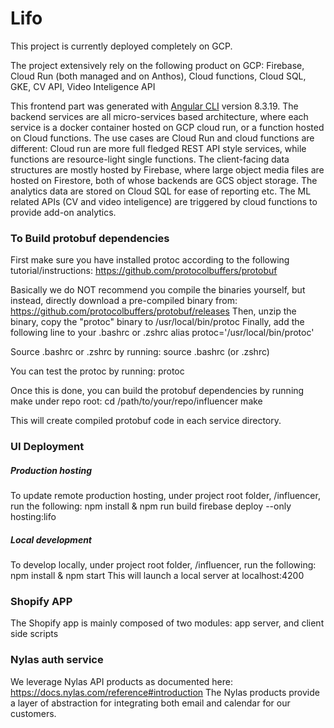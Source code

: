 # Lifo

This project is currently deployed completely on GCP. 

The project extensively rely on the following product on GCP:
Firebase, Cloud Run (both managed and on Anthos), Cloud functions,  Cloud SQL, GKE, CV API, Video Inteligence API

This frontend part was generated with [Angular CLI](https://github.com/angular/angular-cli) version 8.3.19.
The backend services are all micro-services based architecture, where each service is a docker container hosted on 
GCP cloud run, or a function hosted on Cloud functions. 
The use cases are Cloud Run and cloud functions are different: Cloud run are more full fledged REST API style services,
while functions are resource-light single functions. 
The client-facing data structures are mostly hosted by Firebase, where large object media files are hosted on Firestore,
both of whose backends are GCS object storage. 
The analytics data are stored on Cloud SQL for ease of reporting etc.
The ML related APIs (CV and video inteligence) are triggered by cloud functions to provide add-on analytics. 

### To Build protobuf dependencies
First make sure you have installed protoc according to the following tutorial/instructions:
https://github.com/protocolbuffers/protobuf

Basically we do NOT recommend you compile the binaries yourself, but instead, directly download a pre-compiled binary from:
https://github.com/protocolbuffers/protobuf/releases
Then, unzip the binary, copy the "protoc" binary to /usr/local/bin/protoc
Finally, add the following line to your .bashrc or .zshrc
alias protoc='/usr/local/bin/protoc'

Source .bashrc or .zshrc by running:
source .bashrc (or .zshrc)

You can test the protoc by running:
protoc

Once this is done, you can build the protobuf dependencies by running make under repo root:
cd /path/to/your/repo/influencer
make

This will create compiled protobuf code in each service directory.


### UI Deployment
##### Production hosting
To update remote production hosting, under project root folder, /influencer, run the following:
npm install & npm run build
firebase deploy --only hosting:lifo

##### Local development
To develop locally, under project root folder, /influencer, run the following:
npm install & npm start
This will launch a local server at localhost:4200

### Shopify APP
The Shopify app is mainly composed of two modules: app server, and client side scripts


### Nylas auth service
We leverage Nylas API products as documented here: https://docs.nylas.com/reference#introduction
The Nylas products provide a layer of abstraction for integrating both email and calendar for our customers. 


